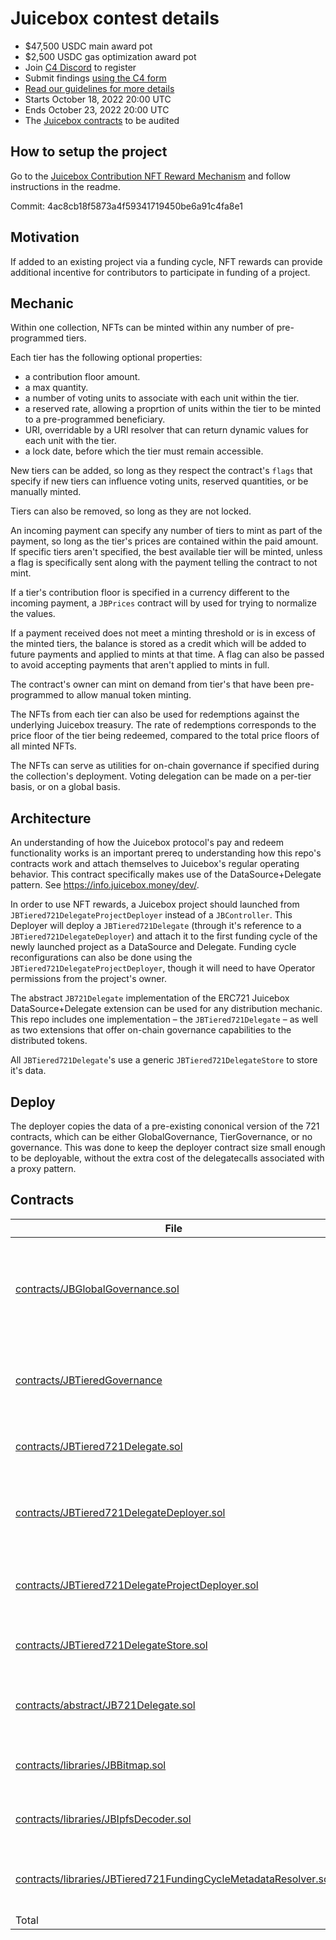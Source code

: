 # Juicebox contest details
- $47,500 USDC main award pot
- $2,500 USDC gas optimization award pot
- Join [C4 Discord](https://discord.gg/code4rena) to register
- Submit findings [using the C4 form](https://code4rena.com/contests/2022-10-juicebox-contest/submit)
- [Read our guidelines for more details](https://docs.code4rena.com/roles/wardens)
- Starts October 18, 2022 20:00 UTC
- Ends October 23, 2022 20:00 UTC
- The [Juicebox contracts](https://github.com/jbx-protocol/juice-nft-rewards/tree/4ac8cb18f5873a4f59341719450be6a91c4fa8e1) to be audited

## How to setup the project

Go to the [Juicebox Contribution NFT Reward Mechanism](https://github.com/jbx-protocol/juice-nft-rewards/tree/4ac8cb18f5873a4f59341719450be6a91c4fa8e1) and follow instructions in the readme.

Commit: 4ac8cb18f5873a4f59341719450be6a91c4fa8e1

## Motivation

If added to an existing project via a funding cycle, NFT rewards can provide additional incentive for contributors to participate in funding of a project.

## Mechanic

Within one collection, NFTs can be minted within any number of pre-programmed tiers.

Each tier has the following optional properties:

- a contribution floor amount.
- a max quantity.
- a number of voting units to associate with each unit within the tier.
- a reserved rate, allowing a proprtion of units within the tier to be minted to a pre-programmed beneficiary.
- URI, overridable by a URI resolver that can return dynamic values for each unit with the tier.
- a lock date, before which the tier must remain accessible.

New tiers can be added, so long as they respect the contract's `flags` that specify if new tiers can influence voting units, reserved quantities, or be manually minted.

Tiers can also be removed, so long as they are not locked.

An incoming payment can specify any number of tiers to mint as part of the payment, so long as the tier's prices are contained within the paid amount. If specific tiers aren't specified, the best available tier will be minted, unless a flag is specifically sent along with the payment telling the contract to not mint.

If a tier's contribution floor is specified in a currency different to the incoming payment, a `JBPrices` contract will by used for trying to normalize the values.

If a payment received does not meet a minting threshold or is in excess of the minted tiers, the balance is stored as a credit which will be added to future payments and applied to mints at that time. A flag can also be passed to avoid accepting payments that aren't applied to mints in full. 

The contract's owner can mint on demand from tier's that have been pre-programmed to allow manual token minting.

The NFTs from each tier can also be used for redemptions against the underlying Juicebox treasury. The rate of redemptions corresponds to the price floor of the tier being redeemed, compared to the total price floors of all minted NFTs.

The NFTs can serve as utilities for on-chain governance if specified during the collection's deployment. Voting delegation can be made on a per-tier basis, or on a global basis.

## Architecture

An understanding of how the Juicebox protocol's pay and redeem functionality works is an important prereq to understanding how this repo's contracts work and attach themselves to Juicebox's regular operating behavior. This contract specifically makes use of the DataSource+Delegate pattern. See https://info.juicebox.money/dev/.

In order to use NFT rewards, a Juicebox project should launched from `JBTiered721DelegateProjectDeployer` instead of a `JBController`. This Deployer will deploy a `JBTiered721Delegate` (through it's reference to a `JBTiered721DelegateDeployer`) and attach it to the first funding cycle of the newly launched project as a DataSource and Delegate. Funding cycle reconfigurations can also be done using the `JBTiered721DelegateProjectDeployer`, though it will need to have Operator permissions from the project's owner.

The abstract `JB721Delegate` implementation of the ERC721 Juicebox DataSource+Delegate extension can be used for any distribution mechanic. This repo includes one implementation – the `JBTiered721Delegate` – as well as two extensions that offer on-chain governance capabilities to the distributed tokens. 

All `JBTiered721Delegate`'s use a generic `JBTiered721DelegateStore` to store it's data.

## Deploy

The deployer copies the data of a pre-existing cononical version of the 721 contracts, which can be either GlobalGovernance, TierGovernance, or no governance. This was done to keep the deployer contract size small enough to be deployable, without the extra cost of the delegatecalls associated with a proxy pattern. 

## Contracts

|File|SLOC|Description|
|-|-|-|
|[contracts/JBGlobalGovernance.sol]()| 62 |Each NFT can be used for on chain governance, with votes delegatable globally across all tiers|
|[contracts/JBTieredGovernance]()| 329 |Same as Global Governance except delegation is done on a per tier basis|
|[contracts/JBTiered721Delegate.sol]()| 796 |The tiered NFT delegate core logic, without the governance|
|[contracts/JBTiered721DelegateDeployer.sol]()| 139 |The tiered NFT delegate cloner/deployer, allowing to pick a governance style|
|[contracts/JBTiered721DelegateProjectDeployer.sol]()| 257 |Deploy a delegate and create a new Juicebox Project using it|
|[contracts/JBTiered721DelegateStore.sol]()| 1303 |The state storing contract for tiered NFT delegates|
|[contracts/abstract/JB721Delegate.sol]()| 337 |A NFT delegate, offering mint and burn NFT based on pay and redeem|
|[contracts/libraries/JBBitmap.sol]()| 76 |A uint256 bitmap library, to handle removed tiers|
|[contracts/libraries/JBIpfsDecoder.sol]()| 89 |A library to store and read IPFS hashes as 32 bytes words|
|[contracts/libraries/JBTiered721FundingCycleMetadataResolver.sol]()| 18 |A library to read funding cycle metadata in the NFT delegate context|
|Total |3406||
